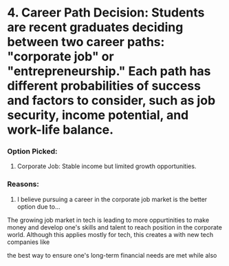 # 4. Career Path Decision: Students are recent graduates deciding between two career paths: "corporate job" or "entrepreneurship." Each path has different probabilities of success and factors to consider, such as job security, income potential, and work-life balance.<br>

### Option Picked:<br>

1. Corporate Job: Stable income but limited growth opportunities.

### Reasons:<br>

1. I believe pursuing a career in the corporate job market is the better option due to...

The growing job market in tech is leading to more oppurtinities to make money and develop one's skills and talent to reach position in the corporate world.
Although this applies mostly for tech, this creates a with new tech companies like

the best way to ensure one's long-term financial needs are met while also
